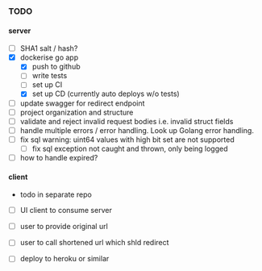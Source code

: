 ### TODO ###

#### server ####
- [ ] SHA1 salt / hash?
- [x] dockerise go app
    - [x] push to github
    - [ ] write tests
    - [ ] set up CI
    - [x] set up CD (currently auto deploys w/o tests)
- [ ] update swagger for redirect endpoint
- [ ] project organization and structure
- [ ] validate and reject invalid request bodies i.e. invalid struct fields
- [ ] handle multiple errors / error handling. Look up Golang error handling.
- [ ] fix sql warning: uint64 values with high bit set are not supported
    - [ ] fix sql exception not caught and thrown, only being logged
- [ ] how to handle expired?

#### client ####
- todo in separate repo
- [ ] UI client to consume server
- [ ] user to provide original url
- [ ] user to call shortened url which shld redirect

- [ ] deploy to heroku or similar
